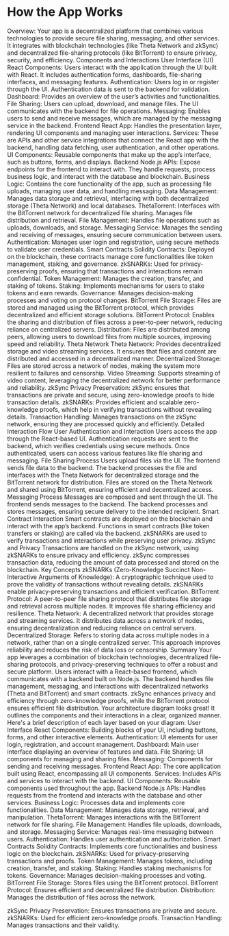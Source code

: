 # How the App Works
Overview: Your app is a decentralized platform that combines various technologies to provide secure file sharing, messaging, and other services. It integrates with blockchain technologies (like Theta Network and zkSync) and decentralized file-sharing protocols (like BitTorrent) to ensure privacy, security, and efficiency.
Components and Interactions
User Interface (UI)
React Components: Users interact with the application through the UI built with React. It includes authentication forms, dashboards, file-sharing interfaces, and messaging features.
Authentication: Users log in or register through the UI. Authentication data is sent to the backend for validation.
Dashboard: Provides an overview of the user’s activities and functionalities.
File Sharing: Users can upload, download, and manage files. The UI communicates with the backend for file operations.
Messaging: Enables users to send and receive messages, which are managed by the messaging service in the backend.
Frontend
React App: Handles the presentation layer, rendering UI components and managing user interactions.
Services: These are APIs and other service integrations that connect the React app with the backend, handling data fetching, user authentication, and other operations.
UI Components: Reusable components that make up the app’s interface, such as buttons, forms, and displays.
Backend
Node.js APIs: Expose endpoints for the frontend to interact with. They handle requests, process business logic, and interact with the database and blockchain.
Business Logic: Contains the core functionality of the app, such as processing file uploads, managing user data, and handling messaging.
Data Management: Manages data storage and retrieval, interfacing with both decentralized storage (Theta Network) and local databases.
ThetaTorrent: Interfaces with the BitTorrent network for decentralized file sharing. Manages file distribution and retrieval.
File Management: Handles file operations such as uploads, downloads, and storage.
Messaging Service: Manages the sending and receiving of messages, ensuring secure communication between users.
Authentication: Manages user login and registration, using secure methods to validate user credentials.
Smart Contracts
Solidity Contracts: Deployed on the blockchain, these contracts manage core functionalities like token management, staking, and governance.
zkSNARKs: Used for privacy-preserving proofs, ensuring that transactions and interactions remain confidential.
Token Management: Manages the creation, transfer, and staking of tokens.
Staking: Implements mechanisms for users to stake tokens and earn rewards.
Governance: Manages decision-making processes and voting on protocol changes.
BitTorrent
File Storage: Files are stored and managed using the BitTorrent protocol, which provides decentralized and efficient storage solutions.
BitTorrent Protocol: Enables the sharing and distribution of files across a peer-to-peer network, reducing reliance on centralized servers.
Distribution: Files are distributed among peers, allowing users to download files from multiple sources, improving speed and reliability.
Theta Network
Theta Network: Provides decentralized storage and video streaming services. It ensures that files and content are distributed and accessed in a decentralized manner.
Decentralized Storage: Files are stored across a network of nodes, making the system more resilient to failures and censorship.
Video Streaming: Supports streaming of video content, leveraging the decentralized network for better performance and reliability.
zkSync
Privacy Preservation: zkSync ensures that transactions are private and secure, using zero-knowledge proofs to hide transaction details.
zkSNARKs: Provides efficient and scalable zero-knowledge proofs, which help in verifying transactions without revealing details.
Transaction Handling: Manages transactions on the zkSync network, ensuring they are processed quickly and efficiently.
Detailed Interaction Flow
User Authentication and Interaction
Users access the app through the React-based UI.
Authentication requests are sent to the backend, which verifies credentials using secure methods.
Once authenticated, users can access various features like file sharing and messaging.
File Sharing Process
Users upload files via the UI.
The frontend sends file data to the backend.
The backend processes the file and interfaces with the Theta Network for decentralized storage and the BitTorrent network for distribution.
Files are stored on the Theta Network and shared using BitTorrent, ensuring efficient and decentralized access.
Messaging Process
Messages are composed and sent through the UI.
The frontend sends messages to the backend.
The backend processes and stores messages, ensuring secure delivery to the intended recipient.
Smart Contract Interaction
Smart contracts are deployed on the blockchain and interact with the app’s backend.
Functions in smart contracts (like token transfers or staking) are called via the backend.
zkSNARKs are used to verify transactions and interactions while preserving user privacy.
zkSync and Privacy
Transactions are handled on the zkSync network, using zkSNARKs to ensure privacy and efficiency.
zkSync compresses transaction data, reducing the amount of data processed and stored on the blockchain.
Key Concepts
zkSNARKs (Zero-Knowledge Succinct Non-Interactive Arguments of Knowledge): A cryptographic technique used to prove the validity of transactions without revealing details. zkSNARKs enable privacy-preserving transactions and efficient verification.
BitTorrent Protocol: A peer-to-peer file sharing protocol that distributes file storage and retrieval across multiple nodes. It improves file sharing efficiency and resilience.
Theta Network: A decentralized network that provides storage and streaming services. It distributes data across a network of nodes, ensuring decentralization and reducing reliance on central servers.
Decentralized Storage: Refers to storing data across multiple nodes in a network, rather than on a single centralized server. This approach improves reliability and reduces the risk of data loss or censorship.
Summary
Your app leverages a combination of blockchain technologies, decentralized file-sharing protocols, and privacy-preserving techniques to offer a robust and secure platform. Users interact with a React-based frontend, which communicates with a backend built on Node.js. The backend handles file management, messaging, and interactions with decentralized networks (Theta and BitTorrent) and smart contracts. zkSync enhances privacy and efficiency through zero-knowledge proofs, while the BitTorrent protocol ensures efficient file distribution.
Your architecture diagram looks great! It outlines the components and their interactions in a clear, organized manner. Here's a brief description of each layer based on your diagram:
User Interface
React Components: Building blocks of your UI, including buttons, forms, and other interactive elements.
Authentication: UI elements for user login, registration, and account management.
Dashboard: Main user interface displaying an overview of features and data.
File Sharing: UI components for managing and sharing files.
Messaging: Components for sending and receiving messages.
Frontend
React App: The core application built using React, encompassing all UI components.
Services: Includes APIs and services to interact with the backend.
UI Components: Reusable components used throughout the app.
Backend
Node.js APIs: Handles requests from the frontend and interacts with the database and other services.
Business Logic: Processes data and implements core functionalities.
Data Management: Manages data storage, retrieval, and manipulation.
ThetaTorrent: Manages interactions with the BitTorrent network for file sharing.
File Management: Handles file uploads, downloads, and storage.
Messaging Service: Manages real-time messaging between users.
Authentication: Handles user authentication and authorization.
Smart Contracts
Solidity Contracts: Implements core functionalities and business logic on the blockchain.
zkSNARKs: Used for privacy-preserving transactions and proofs.
Token Management: Manages tokens, including creation, transfer, and staking.
Staking: Handles staking mechanisms for tokens.
Governance: Manages decision-making processes and voting.
BitTorrent
File Storage: Stores files using the BitTorrent protocol.
BitTorrent Protocol: Ensures efficient and decentralized file distribution.
Distribution: Manages the distribution of files across the network.

zkSync
Privacy Preservation: Ensures transactions are private and secure.
zkSNARKs: Used for efficient zero-knowledge proofs.
Transaction Handling: Manages transactions and their validity.

